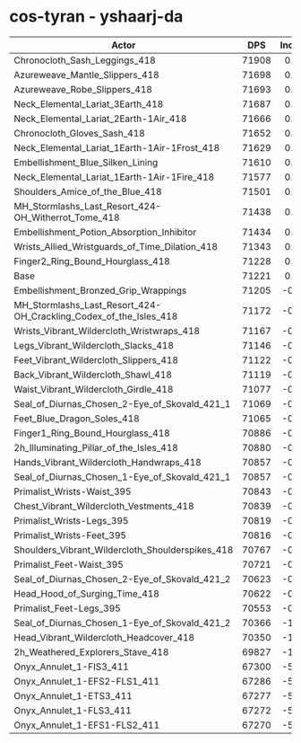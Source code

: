 # cos-tyran - yshaarj-da
| Actor | DPS | Increase |
|---|:---:|:---:|
|Chronocloth_Sash_Leggings_418|71908|0.96%|
|Azureweave_Mantle_Slippers_418|71698|0.67%|
|Azureweave_Robe_Slippers_418|71693|0.66%|
|Neck_Elemental_Lariat_3Earth_418|71687|0.65%|
|Neck_Elemental_Lariat_2Earth-1Air_418|71666|0.62%|
|Chronocloth_Gloves_Sash_418|71652|0.61%|
|Neck_Elemental_Lariat_1Earth-1Air-1Frost_418|71629|0.57%|
|Embellishment_Blue_Silken_Lining|71610|0.55%|
|Neck_Elemental_Lariat_1Earth-1Air-1Fire_418|71577|0.50%|
|Shoulders_Amice_of_the_Blue_418|71501|0.39%|
|MH_Stormlashs_Last_Resort_424-OH_Witherrot_Tome_418|71438|0.30%|
|Embellishment_Potion_Absorption_Inhibitor|71434|0.30%|
|Wrists_Allied_Wristguards_of_Time_Dilation_418|71343|0.17%|
|Finger2_Ring_Bound_Hourglass_418|71228|0.01%|
|Base|71221|0.00%|
|Embellishment_Bronzed_Grip_Wrappings|71205|-0.02%|
|MH_Stormlashs_Last_Resort_424-OH_Crackling_Codex_of_the_Isles_418|71172|-0.07%|
|Wrists_Vibrant_Wildercloth_Wristwraps_418|71167|-0.08%|
|Legs_Vibrant_Wildercloth_Slacks_418|71146|-0.11%|
|Feet_Vibrant_Wildercloth_Slippers_418|71122|-0.14%|
|Back_Vibrant_Wildercloth_Shawl_418|71119|-0.14%|
|Waist_Vibrant_Wildercloth_Girdle_418|71077|-0.20%|
|Seal_of_Diurnas_Chosen_2-Eye_of_Skovald_421_1|71069|-0.21%|
|Feet_Blue_Dragon_Soles_418|71065|-0.22%|
|Finger1_Ring_Bound_Hourglass_418|70886|-0.47%|
|2h_Illuminating_Pillar_of_the_Isles_418|70880|-0.48%|
|Hands_Vibrant_Wildercloth_Handwraps_418|70857|-0.51%|
|Seal_of_Diurnas_Chosen_1-Eye_of_Skovald_421_1|70857|-0.51%|
|Primalist_Wrists-Waist_395|70843|-0.53%|
|Chest_Vibrant_Wildercloth_Vestments_418|70839|-0.54%|
|Primalist_Wrists-Legs_395|70819|-0.56%|
|Primalist_Wrists-Feet_395|70816|-0.57%|
|Shoulders_Vibrant_Wildercloth_Shoulderspikes_418|70767|-0.64%|
|Primalist_Feet-Waist_395|70721|-0.70%|
|Seal_of_Diurnas_Chosen_2-Eye_of_Skovald_421_2|70623|-0.84%|
|Head_Hood_of_Surging_Time_418|70622|-0.84%|
|Primalist_Feet-Legs_395|70553|-0.94%|
|Seal_of_Diurnas_Chosen_1-Eye_of_Skovald_421_2|70366|-1.20%|
|Head_Vibrant_Wildercloth_Headcover_418|70350|-1.22%|
|2h_Weathered_Explorers_Stave_418|69827|-1.96%|
|Onyx_Annulet_1-FIS3_411|67300|-5.51%|
|Onyx_Annulet_1-EFS2-FLS1_411|67286|-5.53%|
|Onyx_Annulet_1-ETS3_411|67277|-5.54%|
|Onyx_Annulet_1-FLS3_411|67272|-5.54%|
|Onyx_Annulet_1-EFS1-FLS2_411|67270|-5.55%|
